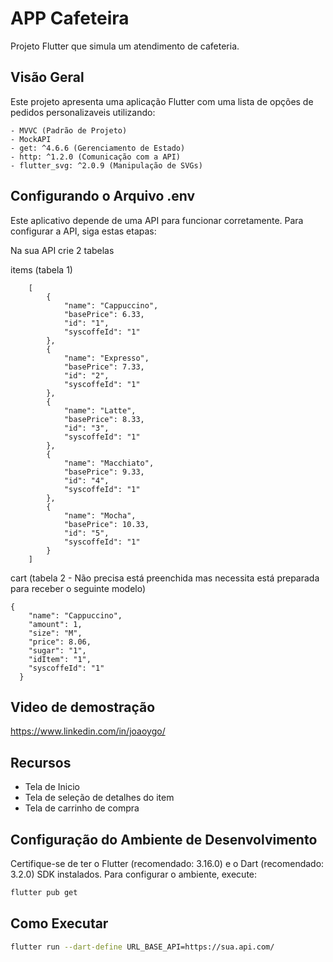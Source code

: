 # APP Cafeteira

Projeto Flutter que simula um atendimento de cafeteria.

## Visão Geral

Este projeto apresenta uma aplicação Flutter com uma lista de opções de pedidos personalizaveis utilizando:

    - MVVC (Padrão de Projeto)
    - MockAPI
    - get: ^4.6.6 (Gerenciamento de Estado)
    - http: ^1.2.0 (Comunicação com a API)
    - flutter_svg: ^2.0.9 (Manipulação de SVGs)

## Configurando o Arquivo .env

Este aplicativo depende de uma API para funcionar corretamente. Para configurar a API, siga estas etapas:

Na sua API crie 2 tabelas

items (tabela 1)    
``` 
    [
        {
            "name": "Cappuccino",
            "basePrice": 6.33,
            "id": "1",
            "syscoffeId": "1"
        },
        {
            "name": "Expresso",
            "basePrice": 7.33,
            "id": "2",
            "syscoffeId": "1"
        },
        {
            "name": "Latte",
            "basePrice": 8.33,
            "id": "3",
            "syscoffeId": "1"
        },
        {
            "name": "Macchiato",
            "basePrice": 9.33,
            "id": "4",
            "syscoffeId": "1"
        },
        {
            "name": "Mocha",
            "basePrice": 10.33,
            "id": "5",
            "syscoffeId": "1"
        }
    ]
```

cart (tabela 2 - Não precisa está preenchida mas necessita está preparada para receber o seguinte modelo)

```
{
    "name": "Cappuccino",
    "amount": 1,
    "size": "M",
    "price": 8.06,
    "sugar": "1",
    "idItem": "1",
    "syscoffeId": "1"
  }
```

    
    

## Video de demostração

https://www.linkedin.com/in/joaoygo/

## Recursos

- Tela de Inicio
- Tela de seleção de detalhes do item
- Tela de carrinho de compra

## Configuração do Ambiente de Desenvolvimento

Certifique-se de ter o Flutter (recomendado: 3.16.0) e o Dart (recomendado: 3.2.0) SDK instalados. Para configurar o ambiente, execute:

```bash
flutter pub get
```

## Como Executar

```bash
flutter run --dart-define URL_BASE_API=https://sua.api.com/
```
